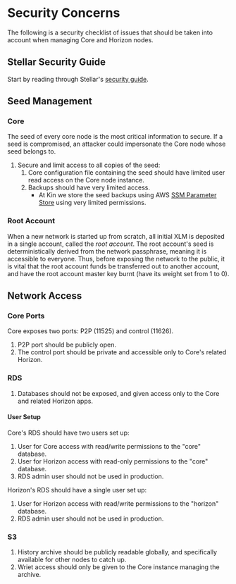 # Security Concerns

The following is a security checklist of issues that should be taken into account when managing Core and Horizon nodes.

## Stellar Security Guide

Start by reading through Stellar's [security guide](https://www.stellar.org/developers/guides/security.html).

## Seed Management

### Core

The seed of every core node is the most critical information to secure.
If a seed is compromised, an attacker could impersonate the Core node whose seed belongs to.

1. Secure and limit access to all copies of the seed:
    1. Core configuration file containing the seed should have limited user read access on the Core node instance.
    1. Backups should have very limited access.
        - At Kin we store the seed backups using AWS [SSM Parameter Store](https://docs.aws.amazon.com/systems-manager/latest/userguide/systems-manager-paramstore.html)
using very limited permissions.

### Root Account

When a new network is started up from scratch, all initial XLM is deposited in a single account, called the *root account*.
The root account's seed is deterministically derived from the network passphrase, meaning it is accessible to everyone.
Thus, before exposing the network to the public, it is vital that the root account funds be transferred out to another account,
and have the root account master key burnt (have its weight set from 1 to 0).

## Network Access

### Core Ports

Core exposes two ports: P2P (11525) and control (11626).

1. P2P port should be publicly open.
1. The control port should be private and accessible only to Core's related Horizon.

### RDS

1. Databases should not be exposed, and given access only to the Core and related Horizon apps.

#### User Setup

Core's RDS should have two users set up:

1. User for Core access with read/write permissions to the "core" database.
1. User for Horizon access with read-only permissions to the "core" database.
1. RDS admin user should not be used in production.

Horizon's RDS should have a single user set up:

1. User for Horizon access with read/write permissions to the "horizon" database.
1. RDS admin user should not be used in production.

### S3

1. History archive should be publicly readable globally, and specifically available for other nodes to catch up.
1. Wriet access should only be given to the Core instance managing the archive.

